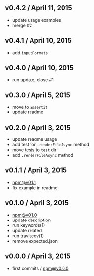 

## v0.4.2 / April 11, 2015
- update usage examples
- merge #2

## v0.4.1 / April 10, 2015
- add `inputFormats`

## v0.4.0 / April 10, 2015
- run update, close #1

## v0.3.0 / April 5, 2015
- move to `assertit`
- update readme

## v0.2.0 / April 3, 2015
- update readme usage
- add test for `.renderFileAsync` method
- move tests to `test` dir
- add `.renderFileAsync` method

## v0.1.1 / April 3, 2015
- npm@v0.1.1
- fix example in readme

## v0.1.0 / April 3, 2015
- npm@v0.1.0
- update description
- run keywords(1)
- update related
- run traviscov(1)
- remove expected.json

## v0.0.0 / April 3, 2015
- first commits / npm@v0.0.0